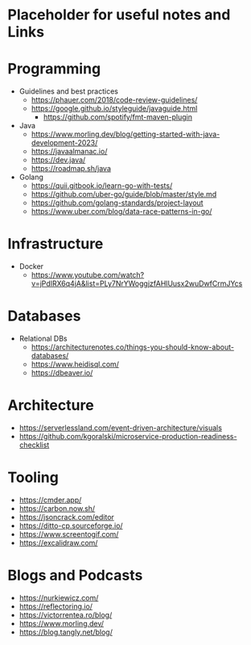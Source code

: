 # Placeholder for useful notes and Links

# Programming 
- Guidelines and best practices
  - https://phauer.com/2018/code-review-guidelines/
  - https://google.github.io/styleguide/javaguide.html
    - https://github.com/spotify/fmt-maven-plugin       
- Java 
  - https://www.morling.dev/blog/getting-started-with-java-development-2023/   
  - https://javaalmanac.io/ 
  - https://dev.java/
  - https://roadmap.sh/java 
- Golang
  - https://quii.gitbook.io/learn-go-with-tests/
  - https://github.com/uber-go/guide/blob/master/style.md
  - https://github.com/golang-standards/project-layout 
  - https://www.uber.com/blog/data-race-patterns-in-go/ 
  
# Infrastructure 
- Docker 
  - https://www.youtube.com/watch?v=jPdIRX6q4jA&list=PLy7NrYWoggjzfAHlUusx2wuDwfCrmJYcs 
  
# Databases
- Relational DBs 
  - https://architecturenotes.co/things-you-should-know-about-databases/
  - https://www.heidisql.com/ 
  - https://dbeaver.io/ 

# Architecture 
 - https://serverlessland.com/event-driven-architecture/visuals
 - https://github.com/kgoralski/microservice-production-readiness-checklist

# Tooling
- https://cmder.app/
- https://carbon.now.sh/ 
- https://jsoncrack.com/editor 
- https://ditto-cp.sourceforge.io/
- https://www.screentogif.com/
- https://excalidraw.com/

# Blogs and Podcasts 
- https://nurkiewicz.com/ 
- https://reflectoring.io/ 
- https://victorrentea.ro/blog/
- https://www.morling.dev/
- https://blog.tangly.net/blog/ 

